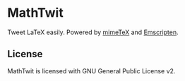 MathTwit
========

Tweet LaTeX easily. Powered by [mimeTeX](http://www.forkosh.com/mimetex.html) and [Emscripten](http://emscripten.org).

License
-------

MathTwit is licensed with GNU General Public License v2.






